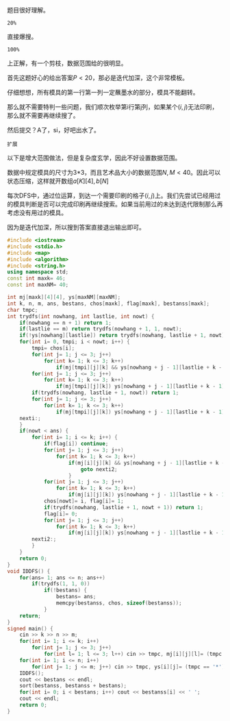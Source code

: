 题目很好理解。

`20%`

直接爆搜。

`100%`

上正解，有一个剪枝，数据范围给的很明显。

首先这题好心的给出答案$P < 20$，那必是迭代加深，这个非常模板。

仔细想想，所有模具的第一行第一列一定蘸墨水的部分，模具不能翻转。

那么就不需要特判一些问题，我们顺次枚举第i行第j列，如果某个$(i, j)$无法印刷，那么就不需要再继续搜了。

然后提交？A了，si，好吧出水了。

`扩展`

以下是增大范围做法，但是复杂度玄学，因此不好设置数据范围。

数据中规定模具的尺寸为3*3，而且艺术品大小的数据范围$N,M < 40$。因此可以状态压缩，这样就开数组$a[K][4], b[N]$

每次DFS中，通过位运算，到达一个需要印刷的格子$(i, j)$上。我们先尝试已经用过的模具判断是否可以完成印刷再继续搜索。如果当前用过的未达到迭代限制那么再考虑没有用过的模具。

因为是迭代加深，所以搜到答案直接退出输出即可。

```cpp
#include <iostream>
#include <stdio.h>
#include <map>
#include <algorithm>
#include <string.h>
using namespace std;
const int maxk= 46;
const int maxNM= 40;

int mj[maxk][4][4], ys[maxNM][maxNM];
int k, n, m, ans, bestans, chos[maxk], flag[maxk], bestanss[maxk];
char tmpc;
int trydfs(int nowhang, int lastlie, int nowt) {
	if(nowhang == n + 1) return 1;
	if(lastlie == m) return trydfs(nowhang + 1, 1, nowt);
	if(!ys[nowhang][lastlie]) return trydfs(nowhang, lastlie + 1, nowt);
	for(int i= 0, tmpi; i < nowt; i++) {
		tmpi= chos[i];
		for(int j= 1; j <= 3; j++)
			for(int k= 1; k <= 3; k++)
				if(mj[tmpi][j][k] && ys[nowhang + j - 1][lastlie + k - 1] != mj[tmpi][j][k]) goto nexti;
		for(int j= 1; j <= 3; j++)
			for(int k= 1; k <= 3; k++)
				if(mj[tmpi][j][k]) ys[nowhang + j - 1][lastlie + k - 1]= 0;
		if(trydfs(nowhang, lastlie + 1, nowt)) return 1;
		for(int j= 1; j <= 3; j++)
			for(int k= 1; k <= 3; k++)
				if(mj[tmpi][j][k]) ys[nowhang + j - 1][lastlie + k - 1]= 1;
	nexti:;
	}
	if(nowt < ans) {
		for(int i= 1; i <= k; i++) {
			if(flag[i]) continue;
			for(int j= 1; j <= 3; j++)
				for(int k= 1; k <= 3; k++)
					if(mj[i][j][k] && ys[nowhang + j - 1][lastlie + k - 1] != mj[i][j][k]) {
						goto nexti2;
					}
			for(int j= 1; j <= 3; j++)
				for(int k= 1; k <= 3; k++)
					if(mj[i][j][k]) ys[nowhang + j - 1][lastlie + k - 1]= 0;
			chos[nowt]= i, flag[i]= 1;
			if(trydfs(nowhang, lastlie + 1, nowt + 1)) return 1;
			flag[i]= 0;
			for(int j= 1; j <= 3; j++)
				for(int k= 1; k <= 3; k++)
					if(mj[i][j][k]) ys[nowhang + j - 1][lastlie + k - 1]= 1;
		nexti2:;
		}
	}
	return 0;
}
void IDDFS() {
	for(ans= 1; ans <= n; ans++)
		if(trydfs(1, 1, 0))
			if(!bestans) {
				bestans= ans;
				memcpy(bestanss, chos, sizeof(bestanss));
			}
	return;
}
signed main() {
	cin >> k >> n >> m;
	for(int i= 1; i <= k; i++)
		for(int j= 1; j <= 3; j++)
			for(int l= 1; l <= 3; l++) cin >> tmpc, mj[i][j][l]= (tmpc == '*');
	for(int i= 1; i <= n; i++)
		for(int j= 1; j <= m; j++) cin >> tmpc, ys[i][j]= (tmpc == '*');
	IDDFS();
	cout << bestans << endl;
	sort(bestanss, bestanss + bestans);
	for(int i= 0; i < bestans; i++) cout << bestanss[i] << ' ';
	cout << endl;
	return 0;
}
```